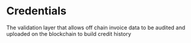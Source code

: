 # Credentials
The validation layer that allows off chain invoice data to be audited and uploaded on the blockchain to build credit history
